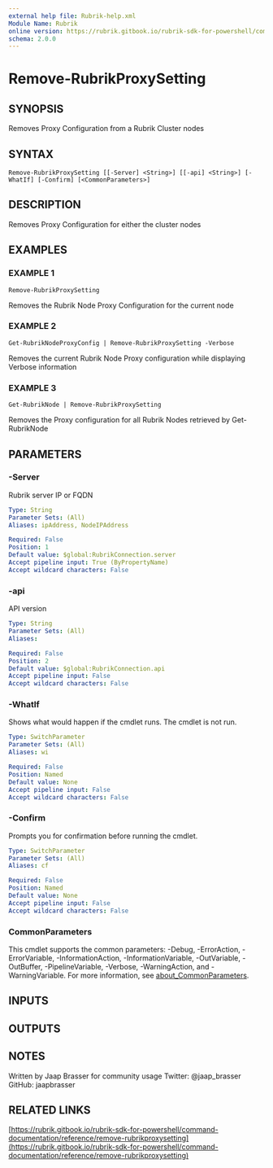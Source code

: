 ```yaml
---
external help file: Rubrik-help.xml
Module Name: Rubrik
online version: https://rubrik.gitbook.io/rubrik-sdk-for-powershell/command-documentation/reference/remove-rubrikproxysetting
schema: 2.0.0
---
```


# Remove-RubrikProxySetting

## SYNOPSIS
Removes Proxy Configuration from a Rubrik Cluster nodes

## SYNTAX

```
Remove-RubrikProxySetting [[-Server] <String>] [[-api] <String>] [-WhatIf] [-Confirm] [<CommonParameters>]
```

## DESCRIPTION
Removes Proxy Configuration for either the cluster nodes

## EXAMPLES

### EXAMPLE 1
```
Remove-RubrikProxySetting
```

Removes the Rubrik Node Proxy Configuration for the current node

### EXAMPLE 2
```
Get-RubrikNodeProxyConfig | Remove-RubrikProxySetting -Verbose
```

Removes the current Rubrik Node Proxy configuration while displaying Verbose information

### EXAMPLE 3
```
Get-RubrikNode | Remove-RubrikProxySetting
```

Removes the Proxy configuration for all Rubrik Nodes retrieved by Get-RubrikNode

## PARAMETERS

### -Server
Rubrik server IP or FQDN

```yaml
Type: String
Parameter Sets: (All)
Aliases: ipAddress, NodeIPAddress

Required: False
Position: 1
Default value: $global:RubrikConnection.server
Accept pipeline input: True (ByPropertyName)
Accept wildcard characters: False
```

### -api
API version

```yaml
Type: String
Parameter Sets: (All)
Aliases:

Required: False
Position: 2
Default value: $global:RubrikConnection.api
Accept pipeline input: False
Accept wildcard characters: False
```

### -WhatIf
Shows what would happen if the cmdlet runs.
The cmdlet is not run.

```yaml
Type: SwitchParameter
Parameter Sets: (All)
Aliases: wi

Required: False
Position: Named
Default value: None
Accept pipeline input: False
Accept wildcard characters: False
```

### -Confirm
Prompts you for confirmation before running the cmdlet.

```yaml
Type: SwitchParameter
Parameter Sets: (All)
Aliases: cf

Required: False
Position: Named
Default value: None
Accept pipeline input: False
Accept wildcard characters: False
```

### CommonParameters
This cmdlet supports the common parameters: -Debug, -ErrorAction, -ErrorVariable, -InformationAction, -InformationVariable, -OutVariable, -OutBuffer, -PipelineVariable, -Verbose, -WarningAction, and -WarningVariable. For more information, see [about_CommonParameters](http://go.microsoft.com/fwlink/?LinkID=113216).

## INPUTS

## OUTPUTS

## NOTES
Written by Jaap Brasser for community usage
Twitter: @jaap_brasser
GitHub: jaapbrasser

## RELATED LINKS

[https://rubrik.gitbook.io/rubrik-sdk-for-powershell/command-documentation/reference/remove-rubrikproxysetting](https://rubrik.gitbook.io/rubrik-sdk-for-powershell/command-documentation/reference/remove-rubrikproxysetting)

